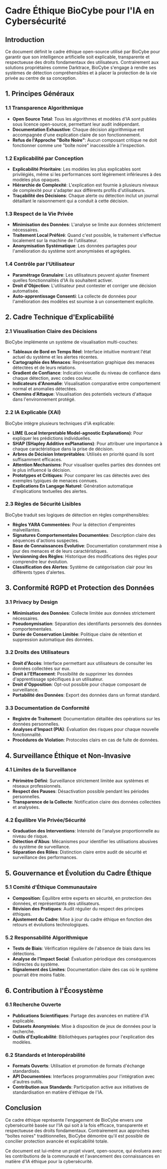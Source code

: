 # Cadre Éthique BioCybe pour l'IA en Cybersécurité

## Introduction

Ce document définit le cadre éthique open-source utilisé par BioCybe pour garantir que son intelligence artificielle soit explicable, transparente et respectueuse des droits fondamentaux des utilisateurs. Contrairement aux solutions propriétaires comme Darktrace, BioCybe s'engage à rendre ses systèmes de détection compréhensibles et à placer la protection de la vie privée au centre de sa conception.

## 1. Principes Généraux

### 1.1 Transparence Algorithmique

* **Open Source Total**: Tous les algorithmes et modèles d'IA sont publiés sous licence open-source, permettant leur audit indépendant.
* **Documentation Exhaustive**: Chaque décision algorithmique est accompagnée d'une explication claire de son fonctionnement.
* **Refus de l'Approche "Boîte Noire"**: Aucun composant critique ne doit fonctionner comme une "boîte noire" inaccessible à l'inspection.

### 1.2 Explicabilité par Conception

* **Explicabilité Prioritaire**: Les modèles les plus explicables sont privilégiés, même si les performances sont légèrement inférieures à des modèles plus opaques.
* **Hiérarchie de Complexité**: L'explication est fournie à plusieurs niveaux de complexité pour s'adapter aux différents profils d'utilisateurs.
* **Traçabilité des Décisions**: Chaque alerte ou détection inclut un journal détaillant le raisonnement qui a conduit à cette décision.

### 1.3 Respect de la Vie Privée

* **Minimisation des Données**: L'analyse se limite aux données strictement nécessaires.
* **Traitement Local Préféré**: Quand c'est possible, le traitement s'effectue localement sur la machine de l'utilisateur.
* **Anonymisation Systématique**: Les données partagées pour l'amélioration du système sont anonymisées et agrégées.

### 1.4 Contrôle par l'Utilisateur

* **Paramétrage Granulaire**: Les utilisateurs peuvent ajuster finement quelles fonctionnalités d'IA ils souhaitent activer.
* **Droit d'Objection**: L'utilisateur peut contester et corriger une décision automatisée.
* **Auto-apprentissage Consenti**: La collecte de données pour l'amélioration des modèles est soumise à un consentement explicite.

## 2. Cadre Technique d'Explicabilité

### 2.1 Visualisation Claire des Décisions

BioCybe implémente un système de visualisation multi-couches:

* **Tableaux de Bord en Temps Réel**: Interface intuitive montrant l'état actuel du système et les alertes récentes.
* **Cartographie des Menaces**: Représentation graphique des menaces détectées et de leurs relations.
* **Gradient de Confiance**: Indication visuelle du niveau de confiance dans chaque détection, avec codes couleur.
* **Indicateurs d'Anomalie**: Visualisation comparative entre comportement normal et anomalies détectées.
* **Chemins d'Attaque**: Visualisation des potentiels vecteurs d'attaque dans l'environnement protégé.

### 2.2 IA Explicable (XAI)

BioCybe intègre plusieurs techniques d'IA explicable:

* **LIME (Local Interpretable Model-agnostic Explanations)**: Pour expliquer les prédictions individuelles.
* **SHAP (SHapley Additive exPlanations)**: Pour attribuer une importance à chaque caractéristique dans la prise de décision.
* **Arbres de Décision Interprétables**: Utilisés en priorité quand ils sont suffisamment efficaces.
* **Attention Mechanisms**: Pour visualiser quelles parties des données ont le plus influencé la décision.
* **Prototypes et Critiques**: Pour comparer les cas détectés avec des exemples typiques de menaces connues.
* **Explications En Langage Naturel**: Génération automatique d'explications textuelles des alertes.

### 2.3 Règles de Sécurité Lisibles

BioCybe traduit ses logiques de détection en règles compréhensibles:

* **Règles YARA Commentées**: Pour la détection d'empreintes malveillantes.
* **Signatures Comportementales Documentées**: Description claire des séquences d'actions suspectes.
* **Base de Connaissances Évolutive**: Documentation constamment mise à jour des menaces et de leurs caractéristiques.
* **Versionning des Règles**: Historique des modifications des règles pour comprendre leur évolution.
* **Classification des Alertes**: Système de catégorisation clair pour les différents types d'alertes.

## 3. Conformité RGPD et Protection des Données

### 3.1 Privacy by Design

* **Minimisation des Données**: Collecte limitée aux données strictement nécessaires.
* **Pseudonymisation**: Séparation des identifiants personnels des données comportementales.
* **Durée de Conservation Limitée**: Politique claire de rétention et suppression automatique des données.

### 3.2 Droits des Utilisateurs

* **Droit d'Accès**: Interface permettant aux utilisateurs de consulter les données collectées sur eux.
* **Droit à l'Effacement**: Possibilité de supprimer les données d'apprentissage spécifiques à un utilisateur.
* **Droit d'Opposition**: Opt-out possible pour chaque composant de surveillance.
* **Portabilité des Données**: Export des données dans un format standard.

### 3.3 Documentation de Conformité

* **Registre de Traitement**: Documentation détaillée des opérations sur les données personnelles.
* **Analyses d'Impact (PIA)**: Évaluation des risques pour chaque nouvelle fonctionnalité.
* **Procédures de Violation**: Protocoles clairs en cas de fuite de données.

## 4. Surveillance Éthique et Non-Invasive

### 4.1 Limites de la Surveillance

* **Périmètre Défini**: Surveillance strictement limitée aux systèmes et réseaux professionnels.
* **Respect des Pauses**: Désactivation possible pendant les périodes personnelles.
* **Transparence de la Collecte**: Notification claire des données collectées et analysées.

### 4.2 Équilibre Vie Privée/Sécurité

* **Graduation des Interventions**: Intensité de l'analyse proportionnelle au niveau de risque.
* **Détection d'Abus**: Mécanismes pour identifier les utilisations abusives du système de surveillance.
* **Séparation des Rôles**: Distinction claire entre audit de sécurité et surveillance des performances.

## 5. Gouvernance et Évolution du Cadre Éthique

### 5.1 Comité d'Éthique Communautaire

* **Composition**: Équilibre entre experts en sécurité, en protection des données, et représentants des utilisateurs.
* **Révision des Pratiques**: Audit régulier du respect des principes éthiques.
* **Ajustement du Cadre**: Mise à jour du cadre éthique en fonction des retours et évolutions technologiques.

### 5.2 Responsabilité Algorithmique

* **Tests de Biais**: Vérification régulière de l'absence de biais dans les détections.
* **Analyse de l'Impact Social**: Évaluation périodique des conséquences indirectes du système.
* **Signalement des Limites**: Documentation claire des cas où le système pourrait être moins fiable.

## 6. Contribution à l'Écosystème

### 6.1 Recherche Ouverte

* **Publications Scientifiques**: Partage des avancées en matière d'IA explicable.
* **Datasets Anonymisés**: Mise à disposition de jeux de données pour la recherche.
* **Outils d'Explicabilité**: Bibliothèques partagées pour l'explication des modèles.

### 6.2 Standards et Interopérabilité

* **Formats Ouverts**: Utilisation et promotion de formats d'échange standardisés.
* **API Documentées**: Interfaces programmables pour l'intégration avec d'autres outils.
* **Contribution aux Standards**: Participation active aux initiatives de standardisation en matière d'éthique de l'IA.

## Conclusion

Ce cadre éthique représente l'engagement de BioCybe envers une cybersécurité basée sur l'IA qui soit à la fois efficace, transparente et respectueuse des droits fondamentaux. Contrairement aux approches "boîtes noires" traditionnelles, BioCybe démontre qu'il est possible de concilier protection avancée et explicabilité totale.

Ce document est lui-même un projet vivant, open-source, qui évoluera avec les contributions de la communauté et l'avancement des connaissances en matière d'IA éthique pour la cybersécurité.
